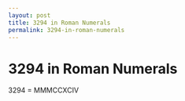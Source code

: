 ```yaml
---
layout: post
title: 3294 in Roman Numerals
permalink: 3294-in-roman-numerals
---
```


# 3294 in Roman Numerals

3294 = MMMCCXCIV

